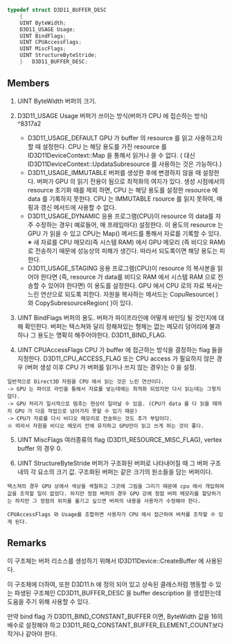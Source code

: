 ```c++
typedef struct D3D11_BUFFER_DESC
    {
    UINT ByteWidth;
    D3D11_USAGE Usage;
    UINT BindFlags;
    UINT CPUAccessFlags;
    UINT MiscFlags;
    UINT StructureByteStride;
    } 	D3D11_BUFFER_DESC;
```

## Members

1. UINT ByteWidth 
	버퍼의 크기.

2. D3D11_USAGE Usage 
	버퍼가 쓰이는 방식(버퍼가 CPU 에 접슨하는 방식) ^8317a2
	- D3D11_USAGE_DEFAULT
		GPU 가 buffer 의 resource 를 읽고 사용하고자 할 때 설정한다. CPU 는 해당 용도를 가진 resource 를 ID3D11DeviceContext::Map 을 통해서 읽거나 쓸 수 없다. ( 대신 ID3D11DeviceContext::UpdataSubresource 를 사용하는 것은 가능하다.)
	- D3D11_USAGE_IMMUTABLE
		버퍼를 생성한 후에 변경하지 않을 때 설정한다. 버퍼가 GPU 의 읽기 전용이 됨으로 최적화의 여지가 있다.
		생성 시점에서의 resource 초기화 때를 제외 하면, CPU 는 해당 용도를 설정한 resource 에 data 를 기록하지 못한다. CPU 는 IMMUTABLE rsource 를 읽지 못하여, 매핑과 갱신 메서드에 사용할 수 없다.
	- D3D11_USAGE_DYNAMIC
		응용 프로그램(CPU)이 resource 의 data를 자주 수정하는 경우( 예로들어, 매 프레임마다) 설정한다. 이 용도의 resource 는 GPU 가 읽을 수 있고 CPU는 Map() 메서드를 통해서 자료를 기록할 수 있다.
		※ 새 자료를 CPU 메모리(즉 시스템 RAM) 에서 GPU 메모리 (즉 비디오 RAM)로 전송하기 때문에 성능상의 피해가 생긴다. 따라서 되도록이면 해당 용도는 피한다.
	- D3D11_USAGE_STAGING
		응용 프로그램(CPU)이 resource 의 복사본을 읽어야 한다면 (즉, resource 가 data를 비디오 RAM 에서 시스템 RAM 으로 전송할 수 있어야 한다면) 이 용도를 설정한다.
		GPU 에서 CPU 로의 자료 복사는 느린 연산으로 되도록 피한다.
		자원을 복사하는 메서드는 CopuResource( ) 와 CopySubresourceRegion( )이 있다.

3. UINT BindFlags 
	버퍼의 용도. 버퍼가 파이프라인에 어떻게 바인딩 될 것인지에 대해 확인한다. 버퍼는 텍스쳐와 달리 정해져있는 형체는 없는 메모리 덩어리에 불과하나 그 용도는 명확히 해주어야한다. D3D11_BIND_FLAG.

4. UINT CPUAccessFlags 
	CPU 가 buffer 에 접근하는 방식을 결정하는 flag 들을 지정한다.
	D3D11_CPU_ACCESS_FLAG 또는 CPU access 가 필요하지 않은 경우 (버퍼 생성 이후 CPU 가 버퍼를 읽거나 쓰지 않는 경우)는 0 을 설정.

```
일반적으로 Direct3D 자원을 CPU 에서 읽는 것은 느린 연산이다.
-> GPU 는 파이프 라인을 통해서 자료를 넣는데에는 최적화 되었지만 다시 읽는데는 그렇지 않다.
-> GPU 처리가 일시적으로 멈추는 현상이 일어날 수 있음. (CPU가 data 를 다 읽을 때까지 GPU 가 다음 작업으로 넘어가지 못할 수 있기 때문)
-> CPU가 자료를 다시 비디오 메모리로 전송하는 것도 추가 부담이다.
※ 따라서 자원을 비디오 메모리 안에 유지하고 GPU만이 읽고 쓰게 하는 것이 좋다.
```

5. UINT MiscFlags 
	여러종류의 flag (D3D11_RESOURCE_MISC_FLAG), vertex buffer 의 경우 0.

6. UINT StructureByteStride 
	버퍼가 구조화된 버퍼로 나타내어질 때 그 버퍼 구조 내의 각 요소의 크기 값.
	구조화된 버퍼는 같은 크기의 원소들을 담는 버퍼이다.

```note
텍스쳐의 경우 GPU 상에서 색상을 색칠하고 그곳에 그림을 그리기 때문에 cpu 에서 개입하여 값을 조작할 일이 없었다. 하지만 정점 버퍼의 경우 GPU 강에 정점 버퍼 메모리를 할당하기는 하지만 그 정점의 위치를 옮기고 싶으면 버퍼의 내용을 사용자가 수정해야 한다.

CPUAccessFlags 와 Usage를 조합하면 사용자가 CPU 에서 접근하여 버처를 조작할 수 있게 된다.
```


## Remarks

이 구조체는 버퍼 리소스를 생성하기 위해서 ID3D11Device::CreateBuffer 에 사용된다.

이 구조체에 더하여, 또한 D3D11.h 에 정의 되어 있고 상속된 클래스처럼 행동할 수 있는 파생된 구조체인 CD3D11_BUFFER_DESC 을 buffer description 을 생성한는데 도움을 주기 위해 사용할 수 있다.

만약  bind flag 가 D3D11_BIND_CONSTANT_BUFFER 이면, ByteWidth 값을 16의 배수로 설정해야 하고 D3D11_REQ_CONSTANT_BUFFER_ELEMENT_COUNT보다 작거나 같아야 한다.

